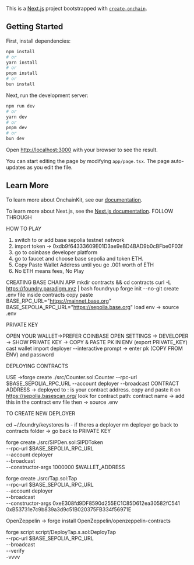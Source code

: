 This is a [Next.js](https://nextjs.org) project bootstrapped with [`create-onchain`]().


## Getting Started

First, install dependencies:

```bash
npm install
# or
yarn install
# or
pnpm install
# or
bun install
```

Next, run the development server:

```bash
npm run dev
# or
yarn dev
# or
pnpm dev
# or
bun dev
```

Open [http://localhost:3000](http://localhost:3000) with your browser to see the result.

You can start editing the page by modifying `app/page.tsx`. The page auto-updates as you edit the file.


## Learn More

To learn more about OnchainKit, see our [documentation](https://onchainkit.xyz/getting-started).

To learn more about Next.js, see the [Next.js documentation](https://nextjs.org/docs).
FOLLOW THROUGH


HOW TO PLAY

1. switch to or add base sepolia testnet network
2. import token -> 0xdb9f64333609E01D3ae9eBD4BAD9b0cBFbe0F03f
3. go to coinbase developer platform
4. go to faucet and choose base sepolia and token ETH.
5. Copy Paste Wallet Address until you ge .001 worth of ETH
6. No ETH means fees, No Play


CREATING BASE CHAIN APP
mkdir contracts && cd contracts
curl -L https://foundry.paradigm.xyz | bash
foundryup
forge init --no-git
create .env file inside contracts
copy paste
BASE_RPC_URL="https://mainnet.base.org"
BASE_SEPOLIA_RPC_URL="https://sepolia.base.org"
load env -> source .env

PRIVATE KEY

OPEN YOUR WALLET->PREFER COINBASE
OPEN SETTINGS -> DEVELOPER -> SHOW PRIVATE KEY -> COPY & PASTE PK IN ENV (export PRIVATE_KEY)
cast wallet import deployer --interactive
prompt -> enter pk (COPY FROM ENV) and password

DEPLOYING CONTRACTS

USE ->forge create ./src/Counter.sol:Counter --rpc-url $BASE_SEPOLIA_RPC_URL --account deployer --broadcast 
CONTRACT ADDRESS -> deployed to : is your contract address. copy and paste it on https://sepolia.basescan.org/ 
look for contract path: contract name -> add this in the contract env file then  -> source .env



TO CREATE NEW DEPLOYER


cd ~/.foundry/keystores
ls - if theres a deployer
rm deployer
go back to contracts folder -> go back to PRIVATE KEY


forge create ./src/SIPDen.sol:SIPDToken \
  --rpc-url $BASE_SEPOLIA_RPC_URL \
  --account deployer \
  --broadcast \
  --constructor-args 1000000 $WALLET_ADDRESS


forge create ./src/Tap.sol:Tap \
  --rpc-url $BASE_SEPOLIA_RPC_URL \
  --account deployer \
  --broadcast \
  --constructor-args 0xeE308fd9DF8590d255EC1C85D612ea30582fC541 0xB53731e7c9b839a3d9c51B020375FB334f56971E


OpenZeppelin -> forge install OpenZeppelin/openzeppelin-contracts

forge script script/DeployTap.s.sol:DeployTap \
  --rpc-url $BASE_SEPOLIA_RPC_URL \
  --broadcast \
  --verify \
  -vvvv
